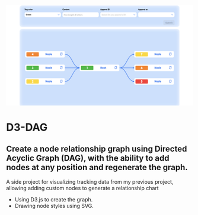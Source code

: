 <p align="center">
  <img src="public/images/d3_dag.png" />
</p>

# D3-DAG

## Create a node relationship graph using Directed Acyclic Graph (DAG), with the ability to add nodes at any position and regenerate the graph.

A side project for visualizing tracking data from my previous project, allowing adding custom nodes to generate a relationship chart

- Using D3.js to create the graph.
- Drawing node styles using SVG.
